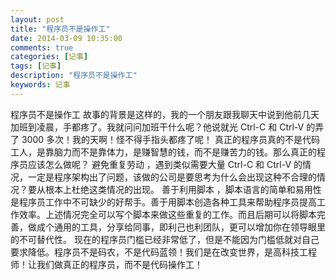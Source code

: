 ```yaml
---
layout: post
title: "程序员不是操作工"
date: 2014-03-09 10:35:00 
comments: true
categories: [记事]
tags: [记事]
description: "程序员不是操作工"
keywords: 记事
---
```


   程序员不是操作工
    故事的背景是这样的，我的一个朋友跟我聊天中说到他前几天加班到凌晨，手都疼了。我就问问加班干什么呢？他说就光
     Ctrl-C
    和
     Ctrl-V
    的弄了
     3000
    多次！我的天啊！怪不得手指头都疼了呢！
     真正的程序员真的不是代码工人，是靠脑力而不是靠体力，是赚智慧的钱，而不是赚苦力的钱。那么真正的程序员应该怎么做呢？
      避免重复劳动
     ，遇到类似需要大量
      Ctrl-C
     和
      Ctrl-V
     的情况，一定是程序架构出了问题，该做的公司是要思考为什么会出现这种不合理的情况？要从根本上杜绝这类情况的出现。
      善于利用脚本
     ，脚本语言的简单和易用性是程序员工作中不可缺少的好帮手。善于用脚本创造各种工具来帮助程序员提高工作效率。上述情况完全可以写个脚本来做这些重复的工作。而且后期可以将脚本完善，做成个通用的工具，分享给同事，即利己也利团队，更可以增加你在领导眼里的不可替代性。
      现在的程序员门槛已经非常低了，但是不能因为门槛低就对自己要求降低。程序员不是码农，不是代码蓝领！我们是在改变世界，是高科技工程师！让我们做真正的程序员，而不是代码操作工！
